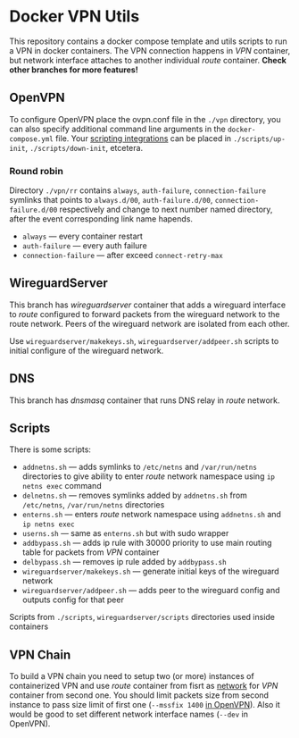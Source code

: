# Docker VPN Utils

This repository contains a docker compose template and utils scripts to run a VPN in docker containers.
The VPN connection happens in *VPN* container, but network interface attaches to another individual *route* container.
**Check other branches for more features!**

## OpenVPN

To configure OpenVPN place the ovpn.conf file in the `./vpn` directory, you can also specify additional command line arguments in the `docker-compose.yml` file. Your [scripting integrations](https://openvpn.net/community-resources/reference-manual-for-openvpn-2-5/#scripting-integration) can be placed in `./scripts/up-init`, `./scripts/down-init`, etcetera.

### Round robin

Directory `./vpn/rr` contains `always`, `auth-failure`, `connection-failure` symlinks that points to `always.d/00`, `auth-failure.d/00`, `connection-failure.d/00` respectively and change to next number named directory, after the event corresponding link name hapends.

 - `always` — every container restart
 - `auth-failure` — every auth failure
 - `connection-failure` — after exceed `connect-retry-max`

## WireguardServer

This branch has *wireguardserver* container that adds a wireguard interface to *route* configured to forward packets from the wireguard network to the route network.
Peers of the wireguard network are isolated from each other.

Use `wireguardserver/makekeys.sh`, `wireguardserver/addpeer.sh` scripts to initial configure of the wireguard network.

## DNS

This branch has *dnsmasq* container that runs DNS relay in *route* network.

## Scripts

There is some scripts:

 - `addnetns.sh` — adds symlinks to `/etc/netns` and `/var/run/netns` directories to give ability to enter *route* network namespace using `ip netns exec` command
 - `delnetns.sh` — removes symlinks added by `addnetns.sh` from `/etc/netns`, `/var/run/netns` directories
 - `enterns.sh` — enters *route* network namespace using `addnetns.sh` and `ip netns exec`
 - `userns.sh` — same as `enterns.sh` but with sudo wrapper
 - `addbypass.sh` — adds ip rule with 30000 priority to use main routing table for packets from *VPN* container
 - `delbypass.sh` — removes ip rule added by `addbypass.sh`
 - `wireguardserver/makekeys.sh` — generate initial keys of the wireguard network
 - `wireguardserver/addpeer.sh` — adds peer to the wireguard config and outputs config for that peer

Scripts from `./scripts`, `wireguardserver/scripts` directories used inside containers

## VPN Chain

To build a VPN chain you need to setup two (or more) instances of containerized VPN and use *route* container from fisrt as [network](https://docs.docker.com/compose/compose-file/compose-file-v3/#network_mode) for *VPN* container from second one.
You should limit packets size from second instance to pass size limit of first one (`--mssfix 1400` [in OpenVPN](https://openvpn.net/community-resources/reference-manual-for-openvpn-2-5/#network-configuration)).
Also it would be good to set different network interface names (`--dev` in OpenVPN).
